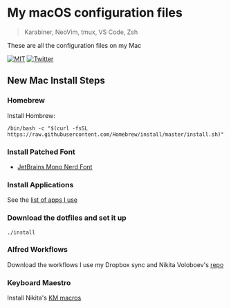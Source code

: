 # My macOS configuration files
> Karabiner, NeoVim, tmux, VS Code, Zsh

These are all the configuration files on my Mac

[![MIT](https://img.shields.io/badge/license-MIT-0a0a0a.svg?style=flat&colorA=0a0a0a)](LICENSE) [![Twitter](https://bit.ly/2m2Kb02)](https://twitter.com/tansawit)

## New Mac Install Steps

### Homebrew

Install Hombrew:

`/bin/bash -c "$(curl -fsSL https://raw.githubusercontent.com/Homebrew/install/master/install.sh)"`

### Install Patched Font

- [JetBrains Mono Nerd Font](https://github.com/ryanoasis/nerd-fonts/tree/master/patched-fonts/JetBrainsMono)

### Install Applications

See the [list of apps I use](https://github.com/tansawit/my-mac-setup)

### Download the dotfiles and set it up

`./install`

### Alfred Workflows

Download the workflows I use my Dropbox sync and Nikita Voloboev's [repo](https://github.com/learn-anything/alfred-workflows#readme)

### Keyboard Maestro

Install Nikita's [KM macros](https://wiki.nikitavoloboev.xyz/macos/macos-apps/keyboard-maestro/km-macros)
